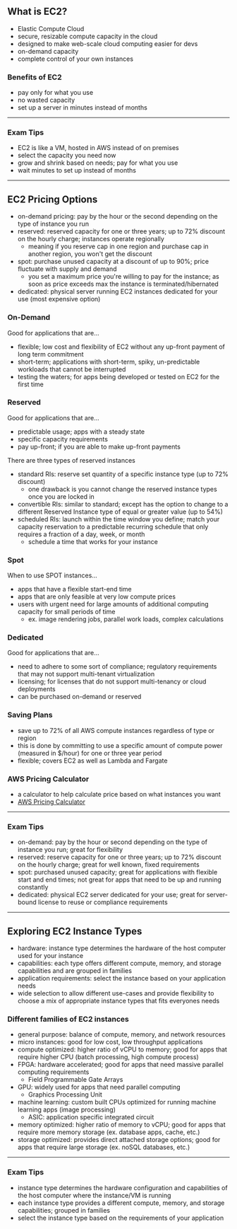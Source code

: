 ## What is EC2?
- Elastic Compute Cloud 
- secure, resizable compute capacity in the cloud
- designed to make web-scale cloud computing easier for devs
- on-demand capacity
- complete control of your own instances

### Benefits of EC2
- pay only for what you use
- no wasted capacity
- set up a server in minutes instead of months

---

### Exam Tips
- EC2 is like a VM, hosted in AWS instead of on premises
- select the capacity you need now
- grow and shrink based on needs; pay for what you use
- wait minutes to set up instead of months

---
## EC2 Pricing Options
- on-demand pricing: pay by the hour or the second depending on the type of instance you run
- reserved: reserved capacity for one or three years; up to 72% discount on the hourly charge; instances operate regionally 
  - meaning if you reserve cap in one region and purchase cap in another region, you won't get the discount
- spot: purchase unused capacity at a discount of up to 90%; price fluctuate with supply and demand
  - you set a maximum price you're willing to pay for the instance; as soon as price exceeds max the instance is terminated/hibernated 
- dedicated: physical server running EC2 instances dedicated for your use (most expensive option)

### On-Demand
Good for applications that are...
- flexible; low cost and flexibility of EC2 without any up-front payment of long term commitment
- short-term; applications with short-term, spiky, un-predictable workloads that cannot be interrupted
- testing the waters; for apps being developed or tested on EC2 for the first time

### Reserved
Good for applications that are...
- predictable usage; apps with a steady state
- specific capacity requirements
- pay up-front; if you are able to make up-front payments 

There are three types of reserved instances
- standard RIs: reserve set quantity of a specific instance type (up to 72% discount)
  - one drawback is you cannot change the reserved instance types once you are locked in
- convertible RIs: similar to standard; except has the option to change to a different Reserved Instance type of equal or greater value (up to 54%)
- scheduled RIs: launch within the time window you define; match your capacity reservation to a predictable recurring schedule that only requires a fraction of a day, week, or month
  - schedule a time that works for your instance

### Spot
When to use SPOT instances...
- apps that have a flexible start-end time
- apps that are only feasible at very low compute prices
- users with urgent need for large amounts of additional computing capacity for small periods of time
  - ex. image rendering jobs, parallel work loads, complex calculations

### Dedicated
Good for applications that are...
- need to adhere to some sort of compliance; regulatory requirements that may not support multi-tenant virtualization
- licensing; for licenses that do not support multi-tenancy or cloud deployments 
- can be purchased on-demand or reserved 

### Saving Plans
- save up to 72% of all AWS compute instances regardless of type or region
- this is done by committing to use a specific amount of compute power (measured in $/hour) for one or three year period
- flexible; covers EC2 as well as Lambda and Fargate 

### AWS Pricing Calculator
- a calculator to help calculate price based on what instances you want
- [AWS Pricing Calculator](https://calculator.aws/#/)

---
### Exam Tips
- on-demand: pay by the hour or second depending on the type of instance you run; great for flexibility
- reserved: reserve capacity for one or three years; up to 72% discount on the hourly charge; great for well known, fixed requirements 
- spot: purchased unused capacity; great for applications with flexible start and end times; not great for apps that need to be up and running constantly
- dedicated: physical EC2 server dedicated for your use; great for server-bound license to reuse or compliance requirements

---
## Exploring EC2 Instance Types
- hardware: instance type determines the hardware of the host computer used for your instance
- capabilities: each type offers different compute, memory, and storage capabilities and are grouped in families
- application requirements: select the instance based on your application needs 
- wide selection to allow different use-cases and provide flexibility to choose a mix of appropriate instance types that fits everyones needs

### Different families of EC2 instances
- general purpose: balance of compute, memory, and network resources 
- micro instances: good for low cost, low throughput applications
- compute optimized: higher ratio of vCPU to memory; good for apps that require higher CPU (batch processing, high compute process)
- FPGA: hardware accelerated; good for apps that need massive parallel computing requirements
  - Field Programmable Gate Arrays
- GPU: widely used for apps that need parallel computing
  - Graphics Processing Unit
- machine learning: custom built CPUs optimized for running machine learning apps (image processing)
  - ASIC: application specific integrated circuit
- memory optimized: higher ratio of memory to vCPU; good for apps that require more memory storage (ex. database apps, cache, etc.)
- storage optimized: provides direct attached storage options; good for apps that require large storage (ex. noSQL databases, etc.)

---
### Exam Tips
- instance type determines the hardware configuration and capabilities of the host computer where the instance/VM is running
- each instance type provides a different compute, memory, and storage capabilities; grouped in families
- select the instance type based on the requirements of your application